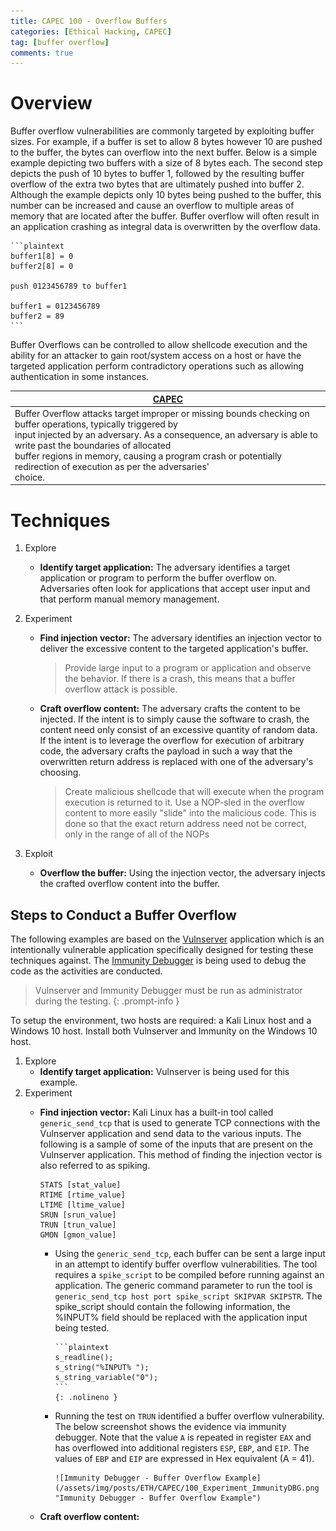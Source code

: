 ```yaml
---
title: CAPEC 100 - Overflow Buffers
categories: [Ethical Hacking, CAPEC]
tag: [buffer overflow]
comments: true
---
```

# Overview

Buffer overflow vulnerabilities are commonly targeted by exploiting buffer sizes. For example, if a buffer is set to allow 8 bytes however 10 are pushed to the buffer, the bytes can overflow into the next buffer. Below is a simple example depicting two buffers with a size of 8 bytes each. The second step depicts the push of 10 bytes to buffer 1, followed by the resulting buffer overflow of the extra two bytes that are ultimately pushed into buffer 2. Although the example depicts only 10 bytes being pushed to the buffer, this number can be increased and cause an overflow to multiple areas of memory that are located after the buffer. Buffer overflow will often result in an application crashing as integral data is overwritten by the overflow data.

    ```plaintext
    buffer1[8] = 0
    buffer2[8] = 0

    push 0123456789 to buffer1

    buffer1 = 0123456789
    buffer2 = 89
    ```

Buffer Overflows can be controlled to allow shellcode execution and the ability for an attacker to gain root/system access on a host or have the targeted application perform contradictory operations such as allowing authentication in some instances.

| [CAPEC](https://capec.mitre.org/data/definitions/100.html) |
| ---------------------------------------------------------- |
| Buffer Overflow attacks target improper or missing bounds checking on buffer operations, typically triggered by <br> input injected by an adversary. As a consequence, an adversary is able to write past the boundaries of allocated <br> buffer regions in memory, causing a program crash or potentially redirection of execution as per the adversaries' <br> choice. |

# Techniques

1. Explore
    - **Identify target application:** The adversary identifies a target application or program to perform the buffer overflow on. Adversaries often look for applications that accept user input and that perform manual memory management.

2. Experiment
    - **Find injection vector:** The adversary identifies an injection vector to deliver the excessive content to the targeted application's buffer.
        > Provide large input to a program or application and observe the behavior. If there is a crash, this means that a buffer overflow attack is possible.
    - **Craft overflow content:** The adversary crafts the content to be injected. If the intent is to simply cause the software to crash, the content need only consist of an excessive quantity of random data. If the intent is to leverage the overflow for execution of arbitrary code, the adversary crafts the payload in such a way that the overwritten return address is replaced with one of the adversary's choosing.
        > Create malicious shellcode that will execute when the program execution is returned to it.
        > Use a NOP-sled in the overflow content to more easily "slide" into the malicious code. This is done so that the exact return address need not be correct, only in the range of all of the NOPs
3. Exploit
    - **Overflow the buffer:** Using the injection vector, the adversary injects the crafted overflow content into the buffer.

## Steps to Conduct a Buffer Overflow

The following examples are based on the [Vulnserver](https://github.com/stephenbradshaw/vulnserver) application which is an intentionally vulnerable application specifically designed for testing these techniques against. The [Immunity Debugger](https://www.immunityinc.com/products/debugger/) is being used to debug the code as the activities are conducted. 

> Vulnserver and Immunity Debugger must be run as administrator during the testing.
{: .prompt-info }

To setup the environment, two hosts are required: a Kali Linux host and a Windows 10 host. Install both Vulnserver and Immunity on the Windows 10 host.

1. Explore
   - **Identify target application:** Vulnserver is being used for this example.
2. Experiment
   - **Find injection vector:** Kali Linux has a built-in tool called `generic_send_tcp` that is used to generate TCP connections with the Vulnserver application and send data to the various inputs. The following is a sample of some of the inputs that are present on the Vulnserver application. This method of finding the injection vector is also referred to as spiking.

        ```plaintext
        STATS [stat_value]
        RTIME [rtime_value]
        LTIME [ltime_value]
        SRUN [srun_value]
        TRUN [trun_value]
        GMON [gmon_value]
        ```

      - Using the `generic_send_tcp`, each buffer can be sent a large input in an attempt to identify buffer overflow vulnerabilities. The tool requires a `spike_script` to be compiled before running against an application. The generic command parameter to run the tool is `generic_send_tcp host port spike_script SKIPVAR SKIPSTR`. The spike_script should contain the following information, the %INPUT% field should be replaced with the application input being tested.
        
            ```plaintext
            s_readline();
            s_string("%INPUT% ");
            s_string_variable("0");
            ```
            {: .nolineno }

      - Running the test on `TRUN` identified a buffer overflow vulnerability. The below screenshot shows the evidence via immunity debugger. Note that the value `A` is repeated in register `EAX` and has overflowed into additional registers `ESP`, `EBP`, and `EIP`. The values of `EBP` and `EIP` are expressed in Hex equivalent (A = 41).

            ![Immunity Debugger - Buffer Overflow Example](/assets/img/posts/ETH/CAPEC/100_Experiment_ImmunityDBG.png "Immunity Debugger - Buffer Overflow Example")
    - **Craft overflow content:**